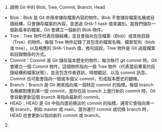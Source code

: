 1. 說明 Git 中的 Blob, Tree, Commit, Branch, Head
  - Blob：Blob 是 Git 中用來儲存檔案內容的物件。Blob 不會儲存檔案名稱或目錄結構，只會儲存檔案的內容，並透過 SHA-1 hash 值來識別。當我們儲存一個新版本的檔案，Git 會建立一個新的 Blob 物件。
  - Tree：Tree 物件代表目錄結構，並且會指向包含檔案（Blob）或其他目錄（Tree）的物件。每個 Tree 物件記錄了其包含的檔案名稱、檔案型別（blob 或 tree），以及相應的 SHA-1 hash 值。換句話說，Tree 物件是 Git 追蹤檔案和目錄關係的方式。
  - Commit：Commit 是 Git 儲存版本歷史的物件，每次執行 git commit 時，Git 會建立一個 Commit 物件。這個物件指向一個 Tree 物件（代表當前專案的目錄結構和檔案狀態），並且包含作者資訊、時間戳記、以及 commit 訊息。Commit 也可能會指向一個或多個父 commit，形成版本歷史的鏈條。
  - Branch：Branch 是 Git 用來指向某一個特定 commit 的指標。每個 branch 名稱都對應到某一個 commit，當你在該 branch 上進行新的 commit 時，Git 會自動更新這個 branch 來指向最新的 commit。
  - HEAD：HEAD 是 Git 中指向當前檢出的 commit 的指標。通常它會指向某一個 branch，例如 master 或 main。當你進行 commit 或切換 branch 時，HEAD 也會更新以指向新的 commit 或 branch。
2. 

